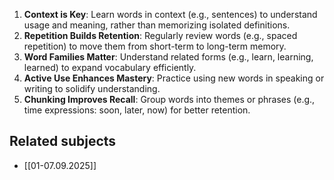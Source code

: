 1. **Context is Key**: Learn words in context (e.g., sentences) to understand usage and meaning, rather than memorizing isolated definitions.
2. **Repetition Builds Retention**: Regularly review words (e.g., spaced repetition) to move them from short-term to long-term memory.
3. **Word Families Matter**: Understand related forms (e.g., learn, learning, learned) to expand vocabulary efficiently.
4. **Active Use Enhances Mastery**: Practice using new words in speaking or writing to solidify understanding.
5. **Chunking Improves Recall**: Group words into themes or phrases (e.g., time expressions: soon, later, now) for better retention.

## Related subjects
- [[01-07.09.2025]]